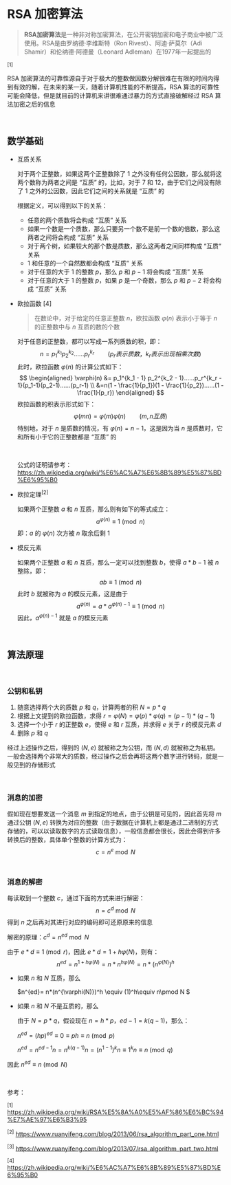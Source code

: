 # RSA 加密算法

> **RSA加密算法**是一种非对称加密算法，在公开密钥加密和电子商业中被广泛使用。RSA是由罗纳德·李维斯特（Ron Rivest）、阿迪·萨莫尔（Adi Shamir）和伦纳德·阿德曼（Leonard Adleman）在1977年一起提出的

<sup>[1]</sup>

RSA 加密算法的可靠性源自于对于极大的整数做因数分解很难在有限的时间内得到有效的解，在未来的某一天，随着计算机性能的不断提高，RSA 算法的可靠性可能会降低，但是就目前的计算机来讲很难通过暴力的方式直接破解经过 RSA 算法加密之后的信息

<br />

## 数学基础

- 互质关系

    对于两个正整数，如果这两个正整数除了 $1$ 之外没有任何公因数，那么就将这两个数称为两者之间是 “互质” 的，比如，对于 $7$  和 $12$，由于它们之间没有除了 $1$ 之外的公因数，因此它们之间的关系就是 “互质” 的

    根据定义，可以得到以下的关系：

    - 任意的两个质数将会构成 “互质” 关系
    - 如果一个数是一个质数，那么只要另一个数不是前一个数的倍数，那么这两者之间将会构成 “互质” 关系
    - 对于两个树，如果较大的那个数是质数，那么这两者之间同样构成 “互质“ 关系
    - $1$ 和任意的一个自然数都会构成 “互质” 关系
    - 对于任意的大于 $1$ 的整数 $p$，那么 $p$  和 $p - 1$ 将会构成 “互质” 关系
    - 对于任意的大于 $1$ 的整数 $p$，如果 $p$ 是一个奇数，那么 $p$ 和 $p - 2$ 将会构成  “互质” 关系

- 欧拉函数 [4]

    > 在数论中，对于给定的任意正整数 $n$，欧拉函数 $\varphi(n)$ 表示小于等于 $n$ 的正整数中与 $n$ 互质的数的个数

    对于任意的正整数，都可以写成一系列质数的积，即：
    $$
    n = p_1^{k_1}p_2^{k_2}……p_r^{k_r}\qquad(p_r 表示质数，k_r 表示出现相乘次数)
    $$
    此时，欧拉函数 $\varphi(n)$ 的计算公式如下：
    $$
    \begin{aligned}
    \varphi(n) &= p_1^{k_1 - 1} p_2^{k_2 - 1}……p_r^{k_r - 1}(p_1-1)(p_2-1)……(p_r-1) \\
    &=n(1 - \frac{1}{p_1})(1 - \frac{1}{p_2})……(1 - \frac{1}{p_r})
    \end{aligned}
    $$
    欧拉函数的积表示形式如下：
    $$
    \varphi(mn) = \varphi(m)\varphi(n)\qquad (m, n 互质)
    $$
    特别地，对于 $n$ 是质数的情况，有 $\varphi(n) = n - 1$，这是因为当 $n$ 是质数时，它和所有小于它的正整数都是 “互质” 的 

    <br />

    公式的证明请参考：https://zh.wikipedia.org/wiki/%E6%AC%A7%E6%8B%89%E5%87%BD%E6%95%B0

- 欧拉定理<sup>[2]</sup>

    如果两个正整数 $a$ 和 $n$ 互质，那么则有如下的等式成立：
    $$
    a^{\varphi(n)} \equiv 1\pmod{n}
    $$
    即：$a$ 的 $\varphi(n)$ 次方被 $n$ 取余后剩 $1$​

- 模反元素

    如果两个正整数 $a$ 和 $n$ 互质，那么一定可以找到整数 $b$，使得 $a*b - 1$ 被 $n$ 整除，即：
    $$
    ab \equiv 1\pmod{n}
    $$
    此时 $b$ 就被称为 $a$ 的模反元素，这是由于
    $$
    a^{\varphi(n)} = a * a^{\varphi(n) - 1} \equiv 1\pmod{n}
    $$
    因此，$a^{\varphi(n) - 1}$ 就是 $a$ 的模反元素

<br />

## 算法原理

<br />

### 公钥和私钥

1. 随意选择两个大的质数 $p$ 和 $q$，计算两者的积 $N = p*q$
2. 根据上文提到的欧拉函数，求得 $r = \varphi(N) = \varphi(p)*\varphi(q)=(p - 1)*(q - 1)$​
3. 选择一个小于 $r$ 的正整数 $e$，使得 $e$ 和 $r$ 互质，并求得 $e$ 关于 $r$ 的模反元素 $d$
4. 删除 $p$ 和 $q$

经过上述操作之后，得到的 $(N, e)$ 就被称之为公钥，而 $(N, d)$ 就被称之为私钥。一般会选择两个非常大的质数，经过操作之后会再将这两个数字进行转码，就是一般见到的存储形式

<br />

### 消息的加密

假如现在想要发送一个消息 $m$ 到指定的地点，由于公钥是可见的，因此首先将 $m$ 通过公钥 $(N, e)$ 转换为对应的整数（由于数据在计算机上都是通过二进制的方式存储的，可以以读取数字的方式读取信息），一般信息都会很长，因此会得到许多转换后的整数，具体单个整数的计算方式为：
$$
c = n^e\bmod N
$$
<br />

### 消息的解密

每读取到一个整数 $c$，通过下面的方式来进行解密：
$$
n = c^d \bmod N
$$
得到 $n$ 之后再对其进行对应的编码即可还原原来的信息

解密的原理：$c^d = n^{ed} \bmod N$

由于 $e*d \equiv 1 \pmod r$​，因此 $e*d = 1 + h\varphi(N)$​，则有：
$$
n^{ed} = n^{1+h\varphi(N)} = n*n^{h\varphi(N)} = n*(n^{\varphi(N)})^h
$$

- 如果 $n$ 和 $N$ 互质，那么

    $n^{ed}= n*(n^{\varphi(N)})^h \equiv (1)^h\equiv n\pmod N $​​​

- 如果 $n$​ 和 $N$​ 不是互质的，那么

    由于 $N = p*q$，假设现在 $n = h*p$，$ed - 1 = k(q - 1)$，那么：

    $n^{ed} = (hp)^{ed} \equiv 0 \equiv ph \equiv n \pmod p$

    $n^{ed} = n^{ed - 1}n = n^{k(q - 1)}n = (n^{1 - 1})^k n \equiv 1^kn \equiv n \pmod q$

因此 $n^{ed} \equiv n \pmod N$



<br />

参考：

<sup>[1]</sup> https://zh.wikipedia.org/wiki/RSA%E5%8A%A0%E5%AF%86%E6%BC%94%E7%AE%97%E6%B3%95

<sup>[2]</sup> https://www.ruanyifeng.com/blog/2013/06/rsa_algorithm_part_one.html

<sup>[3]</sup> https://www.ruanyifeng.com/blog/2013/07/rsa_algorithm_part_two.html

<sup>[4]</sup> https://zh.wikipedia.org/wiki/%E6%AC%A7%E6%8B%89%E5%87%BD%E6%95%B0